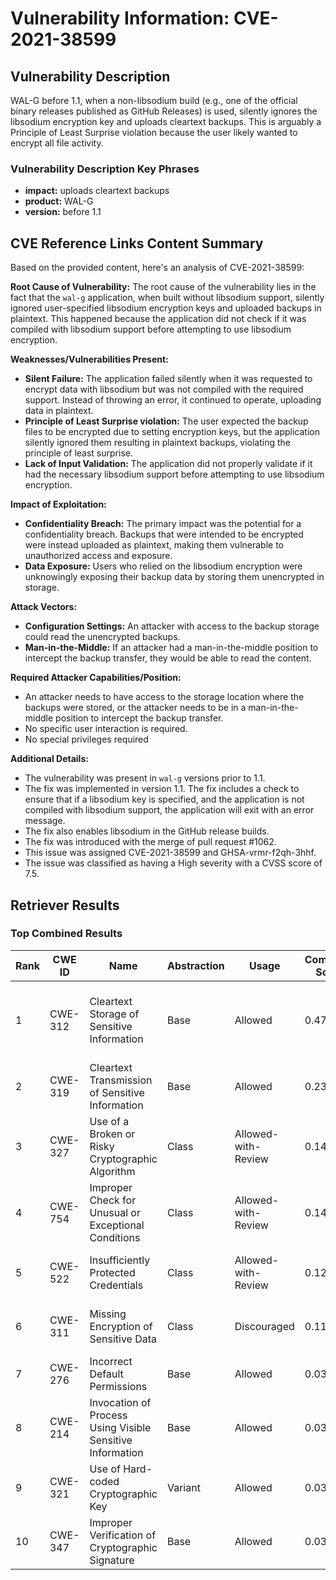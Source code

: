 # Vulnerability Information: CVE-2021-38599

## Vulnerability Description
WAL-G before 1.1, when a non-libsodium build (e.g., one of the official binary releases published as GitHub Releases) is used, silently ignores the libsodium encryption key and uploads cleartext backups. This is arguably a Principle of Least Surprise violation because the user likely wanted to encrypt all file activity.

### Vulnerability Description Key Phrases
- **impact:** uploads cleartext backups
- **product:** WAL-G
- **version:** before 1.1

## CVE Reference Links Content Summary
Based on the provided content, here's an analysis of CVE-2021-38599:

**Root Cause of Vulnerability:**
The root cause of the vulnerability lies in the fact that the `wal-g` application, when built without libsodium support, silently ignored user-specified libsodium encryption keys and uploaded backups in plaintext. This happened because the application did not check if it was compiled with libsodium support before attempting to use libsodium encryption.

**Weaknesses/Vulnerabilities Present:**
- **Silent Failure:** The application failed silently when it was requested to encrypt data with libsodium but was not compiled with the required support. Instead of throwing an error, it continued to operate, uploading data in plaintext.
- **Principle of Least Surprise violation:** The user expected the backup files to be encrypted due to setting encryption keys, but the application silently ignored them resulting in plaintext backups, violating the principle of least surprise.
- **Lack of Input Validation:** The application did not properly validate if it had the necessary libsodium support before attempting to use libsodium encryption.

**Impact of Exploitation:**
- **Confidentiality Breach:** The primary impact was the potential for a confidentiality breach. Backups that were intended to be encrypted were instead uploaded as plaintext, making them vulnerable to unauthorized access and exposure.
- **Data Exposure:**  Users who relied on the libsodium encryption were unknowingly exposing their backup data by storing them unencrypted in storage.

**Attack Vectors:**
- **Configuration Settings:**  An attacker with access to the backup storage could read the unencrypted backups.
- **Man-in-the-Middle:** If an attacker had a man-in-the-middle position to intercept the backup transfer, they would be able to read the content.

**Required Attacker Capabilities/Position:**
- An attacker needs to have access to the storage location where the backups were stored, or the attacker needs to be in a man-in-the-middle position to intercept the backup transfer.
- No specific user interaction is required.
- No special privileges required

**Additional Details:**
- The vulnerability was present in `wal-g` versions prior to 1.1.
- The fix was implemented in version 1.1. The fix includes a check to ensure that if a libsodium key is specified, and the application is not compiled with libsodium support, the application will exit with an error message.
- The fix also enables libsodium in the GitHub release builds.
- The fix was introduced with the merge of pull request #1062.
- This issue was assigned CVE-2021-38599 and GHSA-vrmr-f2qh-3hhf.
- The issue was classified as having a High severity with a CVSS score of 7.5.

## Retriever Results

### Top Combined Results

| Rank | CWE ID | Name | Abstraction | Usage | Combined Score | Retrievers | Individual Scores |
|------|--------|------|-------------|-------|---------------|------------|-------------------|
| 1 | CWE-312 | Cleartext Storage of Sensitive Information | Base | Allowed | 0.4784 | dense, sparse, graph | dense: 0.451, sparse: 0.060, graph: 0.611 |
| 2 | CWE-319 | Cleartext Transmission of Sensitive Information | Base | Allowed | 0.2386 | sparse, graph | sparse: 0.059, graph: 0.573 |
| 3 | CWE-327 | Use of a Broken or Risky Cryptographic Algorithm | Class | Allowed-with-Review | 0.1433 | dense, sparse | dense: 0.422, sparse: 0.057 |
| 4 | CWE-754 | Improper Check for Unusual or Exceptional Conditions | Class | Allowed-with-Review | 0.1424 | sparse, graph | sparse: 0.129, graph: 0.472 |
| 5 | CWE-522 | Insufficiently Protected Credentials | Class | Allowed-with-Review | 0.1233 | sparse, graph | sparse: 0.062, graph: 0.487 |
| 6 | CWE-311 | Missing Encryption of Sensitive Data | Class | Discouraged | 0.1132 | dense, sparse | dense: 0.440, sparse: 0.057 |
| 7 | CWE-276 | Incorrect Default Permissions | Base | Allowed | 0.0335 | sparse | sparse: 0.059 |
| 8 | CWE-214 | Invocation of Process Using Visible Sensitive Information | Base | Allowed | 0.0332 | sparse | sparse: 0.058 |
| 9 | CWE-321 | Use of Hard-coded Cryptographic Key | Variant | Allowed | 0.0329 | sparse | sparse: 0.062 |
| 10 | CWE-347 | Improper Verification of Cryptographic Signature | Base | Allowed | 0.0327 | sparse | sparse: 0.057 |

